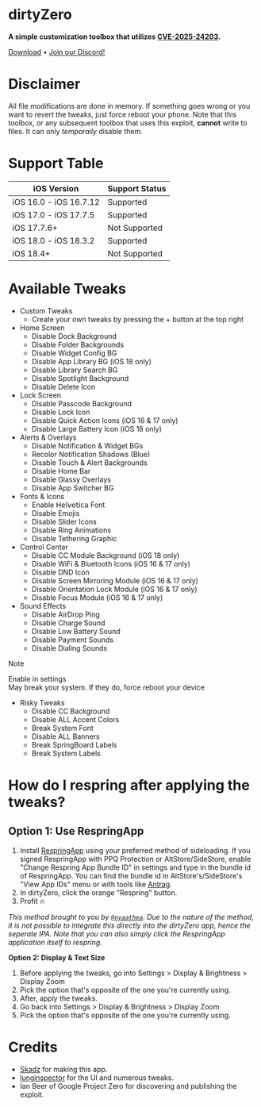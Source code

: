 # dirtyZero
**A simple customization toolbox that utilizes [CVE-2025-24203](https://project-zero.issues.chromium.org/issues/391518636).**

[Download](https://github.com/jailbreakdotparty/dirtyZero/releases) • [Join our Discord!](https://discord.gg/XPj66zZ4gT)

# Disclaimer
All file modifications are done in memory. If something goes wrong or you want to revert the tweaks, just force reboot your phone. Note that this toolbox, or any subsequent toolbox that uses this exploit, **cannot** write to files. It can only *temporaily* disable them.

# Support Table
| iOS Version | Support Status |
| -------- | ------- |
| iOS 16.0 - iOS 16.7.12  | Supported |
| iOS 17.0 - iOS 17.7.5 | Supported |
| iOS 17.7.6+ | Not Supported |
| iOS 18.0 - iOS 18.3.2 | Supported |
| iOS 18.4+ | Not Supported |

# Available Tweaks
  - Custom Tweaks
    - Create your own tweaks by pressing the + button at the top right
  - Home Screen
    - Disable Dock Background
    - Disable Folder Backgrounds
    - Disable Widget Config BG
    - Disable App Library BG (iOS 18 only)
    - Disable Library Search BG
    - Disable Spotlight Background
    - Disable Delete Icon
  - Lock Screen
    - Disable Passcode Background
    - Disable Lock Icon
    - Disable Quick Action Icons (iOS 16 & 17 only)
    - Disable Large Battery Icon (iOS 18 only)
  - Alerts & Overlays
    - Disable Notification & Widget BGs
    - Recolor Notification Shadows (Blue)
    - Disable Touch & Alert Backgrounds
    - Disable Home Bar
    - Disable Glassy Overlays
    - Disable App Switcher BG
  - Fonts & Icons
    - Enable 𝖧𝖾𝗅𝗏𝖾𝗍𝗂𝖼𝖺 Font
    - Disable Emojis
    - Disable Slider Icons
    - Disable Ring Animations
    - Disable Tethering Graphic
  - Control Center
    - Disable CC Module Background (iOS 18 only)
    - Disable WiFi & Bluetooth Icons (iOS 16 & 17 only)
    - Disable DND Icon
    - Disable Screen Mirroring Module (iOS 16 & 17 only)
    - Disable Orientation Lock Module (iOS 16 & 17 only)
    - Disable Focus Module (iOS 16 & 17 only)
  - Sound Effects
    - Disable AirDrop Ping
    - Disable Charge Sound
    - Disable Low Battery Sound
    - Disable Payment Sounds
    - Disable Dialing Sounds
 > [!NOTE]
> Enable in settings <br>
> May break your system. If they do, force reboot your device
  - Risky Tweaks
    - Disable CC Background
    - Disable ALL Accent Colors
    - Break System Font
    - Disable ALL Banners
    - Break SpringBoard Labels
    - Break System Labels

# How do I respring after applying the tweaks?
## Option 1: Use RespringApp
1. Install [RespringApp](https://github.com/jailbreakdotparty/dirtyZero/releases/download/respringapp/respringapp.ipa) using your preferred method of sideloading. If you signed RespringApp with PPQ Protection or AltStore/SideStore, enable "Change Respring App Bundle ID" in settings and type in the bundle id of RespringApp. You can find the bundle id in AltStore's/SideStore's "View App IDs" menu or with tools like [Antrag](https://github.com/khcrysalis/Antrag).
2. In dirtyZero, click the orange "Respring" button.
3. Profit 🔥

*This method brought to you by [`@nyaathea`](https://x.com/nyaathea). Due to the nature of the method, it is not possible to integrate this directly into the dirtyZero app, hence the seperate IPA. Note that you can also simply click the RespringApp application itself to respring.*

**Option 2: Display & Text Size**
1. Before applying the tweaks, go into Settings > Display & Brightness > Display Zoom
2. Pick the option that's opposite of the one you're currently using.
3. After, apply the tweaks.
4. Go back into Settings > Display & Brightness > Display Zoom
5. Pick the option that's opposite of the one you're currently using.


# Credits
- [Skadz](https://github.com/skadz108) for making this app.
- [lunginspector](https://github.com/lunginspector) for the UI and numerous tweaks.
- Ian Beer of Google Project Zero for discovering and publishing the exploit.

